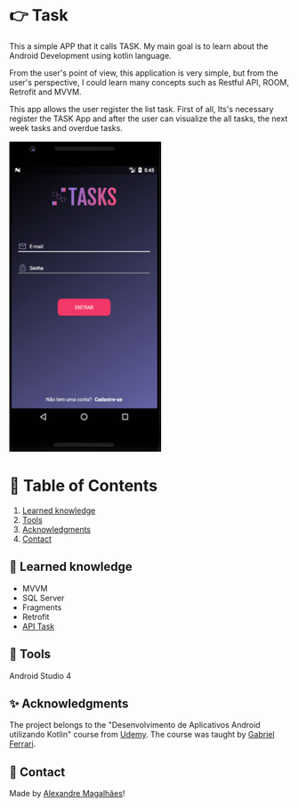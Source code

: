# :point_right: Task
<p> This a simple APP that it calls TASK. My main goal is to learn about the Android Development using kotlin language. </p>
<p> From the user's point of view, this application is very simple, but from the user's perspective, I could learn many concepts such as Restful API, ROOM, Retrofit and MVVM. </p>
<p> This app allows the user register the list task. First of all, Its's necessary register the TASK App and after the user can visualize the all tasks, the next week tasks and overdue tasks. </p>

![images](https://github.com/amagalhaes31/tasks_app/blob/master/.github/imges.gif)

# 📌 Table of Contents
1. [Learned knowledge](#learned-knowledge)
2. [Tools](#tools)
3. [Acknowledgments](#acknowledgments)
4. [Contact](#contact)


## :rocket: Learned knowledge
- MVVM 
- SQL Server
- Fragments
- Retrofit
- [API Task](http://devmasterteam.com/CursoAndroid/API#information)


## 🔨 Tools
Android Studio 4


## ✨ Acknowledgments    
The project belongs to the "Desenvolvimento de Aplicativos Android utilizando Kotlin" course from [Udemy](https://www.udemy.com/course/curso-desenvolvedor-kotlin/). 
The course was taught by [Gabriel Ferrari](https://github.com/DevMasterTeam).


## 👨 Contact
Made by [Alexandre Magalhães](https://www.linkedin.com/in/alexandre-magalh%C3%A3es-1919a68b/)!
